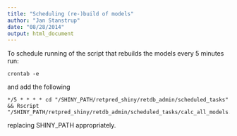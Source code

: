 ```yaml
---
title: "Scheduling (re-)build of models"
author: "Jan Stanstrup"
date: "08/28/2014"
output: html_document
---
```


To schedule running of the script that rebuilds the models every 5 minutes run:
```
crontab -e
```

and add the following

```
*/5 * * * * cd "/SHINY_PATH/retpred_shiny/retdb_admin/scheduled_tasks" && Rscript "/SHINY_PATH/retpred_shiny/retdb_admin/scheduled_tasks/calc_all_models.R"
```
replacing SHINY_PATH appropriately.
